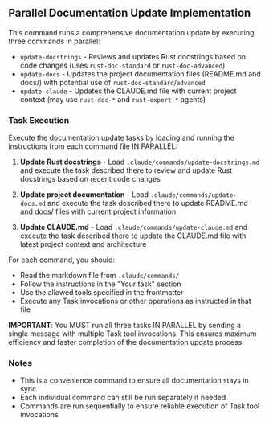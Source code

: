 ## Parallel Documentation Update Implementation

This command runs a comprehensive documentation update by executing three commands in parallel:
- `update-docstrings` - Reviews and updates Rust docstrings based on code changes (uses `rust-doc-standard` or `rust-doc-advanced`)
- `update-docs` - Updates the project documentation files (README.md and docs/) with potential use of `rust-doc-standard`/`advanced`
- `update-claude` - Updates the CLAUDE.md file with current project context (may use `rust-doc-*` and `rust-expert-*` agents)

### Task Execution

Execute the documentation update tasks by loading and running the instructions from each command file IN PARALLEL:

1. **Update Rust docstrings** - Load `.claude/commands/update-docstrings.md` and execute the task described there to review and update Rust docstrings based on recent code changes

2. **Update project documentation** - Load `.claude/commands/update-docs.md` and execute the task described there to update README.md and docs/ files with current project information

3. **Update CLAUDE.md** - Load `.claude/commands/update-claude.md` and execute the task described there to update the CLAUDE.md file with latest project context and architecture

For each command, you should:
- Read the markdown file from `.claude/commands/`
- Follow the instructions in the "Your task" section
- Use the allowed tools specified in the frontmatter
- Execute any Task invocations or other operations as instructed in that file

**IMPORTANT**: You MUST run all three tasks IN PARALLEL by sending a single message with multiple Task tool invocations. This ensures maximum efficiency and faster completion of the documentation update process.

### Notes

- This is a convenience command to ensure all documentation stays in sync
- Each individual command can still be run separately if needed
- Commands are run sequentially to ensure reliable execution of Task tool invocations